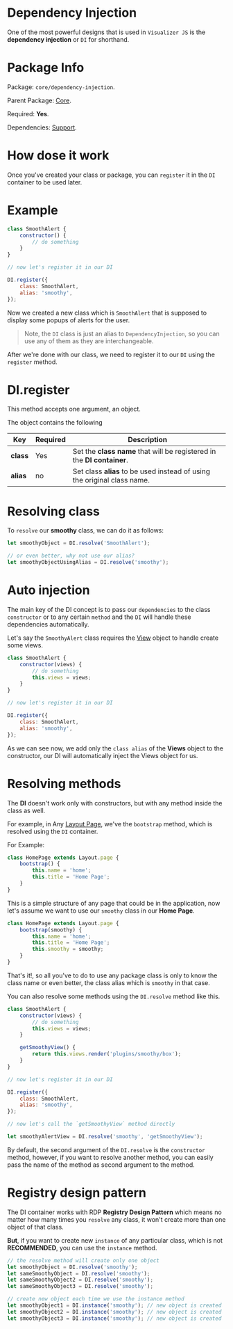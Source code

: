 # Dependency Injection

One of the most powerful designs that is used in `Visualizer JS` is the **dependency injection** or `DI` for shorthand.

# Package Info

Package: `core/dependency-injection`.

Parent Package: [Core](./core.md).

Required: **Yes**.

Dependencies: [Support](./support.md).


# How dose it work
Once you've created your class or package, you can `register` it in the  `DI` container to be used later.

# Example

```javascript
class SmoothAlert {
    constructor() {
        // do something
    }
}

// now let's register it in our DI

DI.register({
    class: SmoothAlert,
    alias: 'smoothy',
});
```

Now we created a new class which is `SmoothAlert` that is supposed to display some popups of alerts for the user.

> Note, the `DI` class is just an alias to `DependencyInjection`, so you can use any of them as they are interchangeable.

After we're done with our class, we need to register it to our `DI` using the `register` method.

# DI.register

This method accepts one argument, an object.

The object contains the following

| Key | Required | Description |
|---|---|---|
| **class** | Yes | Set the **class name** that will be registered in the **DI container**.
| **alias** | no | Set class **alias** to be used instead of using the original class name.

# Resolving class

To `resolve` our **smoothy** class, we can do it as follows:

```javascript
let smoothyObject = DI.resolve('SmoothAlert');

// or even better, why not use our alias?
let smoothyObjectUsingAlias = DI.resolve('smoothy');
```

# Auto injection
The main key of the DI concept is to pass our `dependencies` to the class `constructor` or to any certain `method` and the `DI` will handle these dependencies automatically.

Let's say the `SmoothyAlert` class requires the [View](./views.md) object to handle create some views.



```javascript
class SmoothAlert {
    constructor(views) {
        // do something
        this.views = views;
    }
}

// now let's register it in our DI

DI.register({
    class: SmoothAlert,
    alias: 'smoothy',
});
```

As we can see now, we add only the `class alias` of the **Views** object to the constructor, our DI will automatically inject the Views object for us.

# Resolving methods

The **DI** doesn't work only with constructors, but with any method inside the class as well.

For example, in Any [Layout Page](./layout-page.md), we've the `bootstrap` method, which is resolved using the `DI` container.

For Example:


```javascript
class HomePage extends Layout.page {
    bootstrap() {
        this.name = 'home';
        this.title = 'Home Page';
    }
}
```

This is a simple structure of any page that could be in the application, now let's assume we want to use our `smoothy` class in our **Home Page**.


```javascript
class HomePage extends Layout.page {
    bootstrap(smoothy) {
        this.name = 'home';
        this.title = 'Home Page';
        this.smoothy = smoothy;
    }
}
```
That's it!, so all you've to do to use any package class is only to know the class name or even better, the class alias which is `smoothy` in that case.

You can also resolve some methods using the `DI.resolve` method like this.



```javascript
class SmoothAlert {
    constructor(views) {
        // do something
        this.views = views;
    }

    getSmoothyView() {
        return this.views.render('plugins/smoothy/box');
    }
}

// now let's register it in our DI

DI.register({
    class: SmoothAlert,
    alias: 'smoothy',
});

// now let's call the `getSmoothyView` method directly

let smoothyAlertView = DI.resolve('smoothy', 'getSmoothyView');
```
By default, the second argument of the `DI.resolve` is the `constructor` method, however, if you want to resolve another method, you can easily pass the name of the method as second argument to the method.

# Registry design pattern

The DI container works with RDP **Registry Design Pattern** which means no matter how many times you `resolve` any class, it won't create more than one object of that class.

**But**, if you want to create new `instance` of any particular class, which is not **RECOMMENDED**, you can use the `instance` method.

```javascript
// the resolve method will create only one object 
let smoothyObject = DI.resolve('smoothy');
let sameSmoothyObject = DI.resolve('smoothy');
let sameSmoothyObject2 = DI.resolve('smoothy');
let sameSmoothyObject3 = DI.resolve('smoothy');

// create new object each time we use the instance method
let smoothyObject1 = DI.instance('smoothy'); // new object is created
let smoothyObject2 = DI.instance('smoothy'); // new object is created
let smoothyObject3 = DI.instance('smoothy'); // new object is created
```